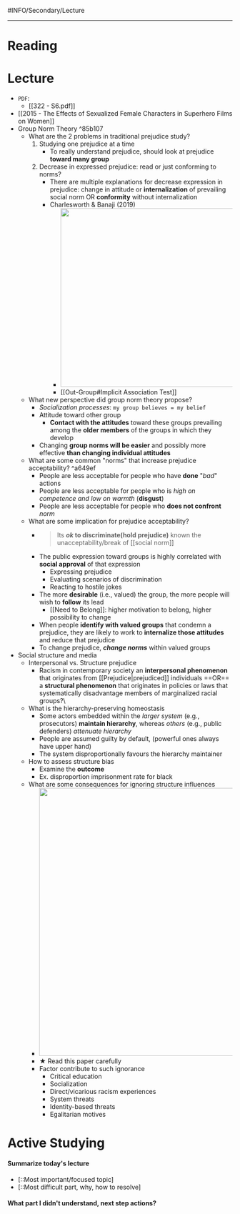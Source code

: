 #INFO/Secondary/Lecture 

---

# Reading


# Lecture

- `PDF`: 
    - [[322 - S6.pdf]]
- [[2015 - The Effects of Sexualized Female Characters in Superhero Films on Women]]
- Group Norm Theory ^85b107
    - What are the 2 problems in traditional prejudice study?
        1. Studying one prejudice at a time
            - To really understand prejudice, should look at prejudice **toward many group**
        2. Decrease in expressed prejudice: read or just conforming to norms?
            - There are multiple explanations for decrease expression in prejudice: change in attitude or **internalization** of prevailing social norm OR **conformity** without internalization
            - Charlesworth & Banaji (2019)
                -  <img src="https://journals.sagepub.com/cms/10.1177/0956797618813087/asset/images/large/10.1177_0956797618813087-fig1.jpeg" width="400"/>
                - [[Out-Group#Implicit Association Test]]
    - What new perspective did group norm theory propose?
        - *Socialization processes*: `my group believes = my belief`
        - Attitude toward other group
            - **Contact with the attitudes** toward these groups prevailing among the **older members** of the groups in which they develop
        - Changing **group norms will be easier** and possibly more effective **than changing individual attitudes**
    - What are some common "norms" that increase prejudice acceptability? ^a649ef
        - People are less acceptable for people who have **done** "*bad*" actions 
        - People are less acceptable for people who is *high on competence and low on warmth* (**disgust**)
        - People are less acceptable for people who **does not confront** *norm*
    - What are some implication for prejudice acceptability?
        - > Its **_ok_ to discriminate(hold prejudice)** known the unacceptability/break of [[social norm]]
        - The public expression toward groups is highly correlated with **social approval** of that expression
            - Expressing prejudice 
            - Evaluating scenarios of discrimination
            - Reacting to hostile jokes
        - The more **desirable** (i.e., valued) the group, the more people will wish to **follow** its lead
            - [[Need to Belong]]: higher motivation to belong, higher possibility to change
        - When people **identify with valued groups** that condemn a prejudice, they are likely to work to **internalize those attitudes** and reduce that prejudice
        - To change prejudice, **_change norms_** within valued groups
- Social structure and media
    - Interpersonal vs. Structure prejudice
        - Racism in contemporary society an **interpersonal phenomenon** that originates from [[Prejudice|prejudiced]] individuals ==OR== a **structural phenomenon** that originates in policies or laws that systematically disadvantage members of marginalized racial groups?\
    - What is the hierarchy-preserving homeostasis
        - Some actors embedded within the *larger system* (e.g., prosecutors) **maintain hierarchy**, whereas *others* (e.g., public defenders) *attenuate hierarchy*
        - People are assumed guilty by default, (powerful ones always have upper hand)
        - The system disproportionally favours the hierarchy maintainer
    - How to assess structure bias
        - Examine the **outcome**
        - Ex. disproportion imprisonment rate for black
    - What are some consequences for ignoring structure influences
        -  <img src="https://www.science.org/cms/10.1126/science.abj7779/asset/110629bc-1186-428e-953d-6faf5d88633f/assets/images/large/science.abj7779-f2.jpg" width="600"/>
        - ★ Read this paper carefully
        - Factor contribute to such ignorance
            - Critical education
            - Socialization
            - Direct/vicarious racism experiences
            - System threats
            - Identity-based threats
            - Egalitarian motives

# Active Studying

#### Summarize today's lecture

- [::Most important/focused topic] 
- [::Most difficult part, why, how to resolve]

#### What part I didn't understand, next step actions?

